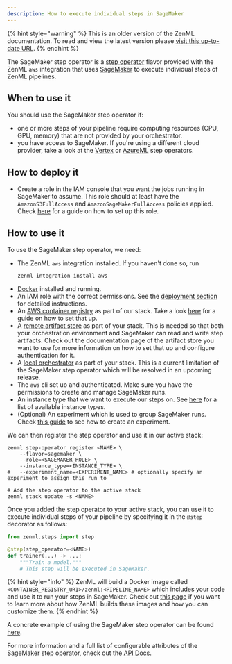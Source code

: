 ```yaml
---
description: How to execute individual steps in SageMaker
---
```


{% hint style="warning" %}
This is an older version of the ZenML documentation. To read and view the latest version please [visit this up-to-date URL](https://docs.zenml.io).
{% endhint %}


The SageMaker step operator is a [step operator](./step-operators.md) flavor 
provided with the ZenML `aws` integration that uses [SageMaker](https://aws.amazon.com/sagemaker/)
to execute individual steps of ZenML pipelines.

## When to use it

You should use the SageMaker step operator if:
* one or more steps of your pipeline require computing resources 
(CPU, GPU, memory) that are not provided by your orchestrator.
* you have access to SageMaker. If you're using a different cloud provider, take 
a look at the [Vertex](./gcloud-vertexai.md) or [AzureML](./azureml.md) 
step operators.

## How to deploy it

* Create a role in the IAM console that you want the jobs running in SageMaker
to assume. This role should at least have the `AmazonS3FullAccess` and 
`AmazonSageMakerFullAccess` policies applied. Check [here](https://docs.aws.amazon.com/sagemaker/latest/dg/sagemaker-roles.html#sagemaker-roles-create-execution-role) 
for a guide on how to set up this role.

## How to use it

To use the SageMaker step operator, we need:
* The ZenML `aws` integration installed. If you haven't done so, run 
    ```shell
    zenml integration install aws
    ```
* [Docker](https://www.docker.com) installed and running.
* An IAM role with the correct permissions. See the [deployment section](#how-to-deploy-it)
for detailed instructions.
* An [AWS container registry](../container-registries/amazon-ecr.md) as part of 
our stack. Take a look [here](../container-registries/amazon-ecr.md#how-to-deploy-it) 
for a guide on how to set that up.
* A [remote artifact store](../artifact-stores/artifact-stores.md) as part of 
your stack. This is needed so that both your orchestration environment 
and SageMaker can read and write step artifacts. Check out the documentation 
page of the artifact store you want to use for more information on how to set 
that up and configure authentication for it.
* A [local orchestrator](../orchestrators/local.md) as part of your stack. 
This is a current limitation of the SageMaker step operator which will be 
resolved in an upcoming release.
* The `aws` cli set up and authenticated. Make sure you have the permissions to 
create and manage SageMaker runs.
* An instance type that we want to execute our steps on.
See [here](https://docs.aws.amazon.com/sagemaker/latest/dg/notebooks-available-instance-types.html)
for a list of available instance types.
* (Optional) An experiment which is used to group SageMaker runs. 
Check [this guide](https://docs.aws.amazon.com/sagemaker/latest/dg/experiments-create.html) 
to see how to create an experiment.

We can then register the step operator and use it in our active stack:
```shell
zenml step-operator register <NAME> \
    --flavor=sagemaker \
    --role=<SAGEMAKER_ROLE> \
    --instance_type=<INSTANCE_TYPE> \
#   --experiment_name=<EXPERIMENT_NAME> # optionally specify an experiment to assign this run to

# Add the step operator to the active stack
zenml stack update -s <NAME>
```

Once you added the step operator to your active stack, you can use it to
execute individual steps of your pipeline by specifying it in the `@step` 
decorator as follows:

```python
from zenml.steps import step

@step(step_operator=<NAME>)
def trainer(...) -> ...:
    """Train a model."""
    # This step will be executed in SageMaker.
```

{% hint style="info" %}
ZenML will build a Docker image called `<CONTAINER_REGISTRY_URI>/zenml:<PIPELINE_NAME>`
which includes your code and use it to run your steps in SageMaker. Check out
[this page](../../advanced-guide/pipelines/containerization.md)
if you want to learn more about how ZenML builds these images and
how you can customize them.
{% endhint %}


A concrete example of using the SageMaker step operator can be found 
[here](https://github.com/zenml-io/zenml/tree/main/examples/step_operator_remote_training).

For more information and a full list of configurable attributes of the 
SageMaker step operator, check out the [API Docs](https://apidocs.zenml.io/latest/api_docs/integrations/#zenml.integrations.aws.step_operators.sagemaker_step_operator.SagemakerStepOperator).
